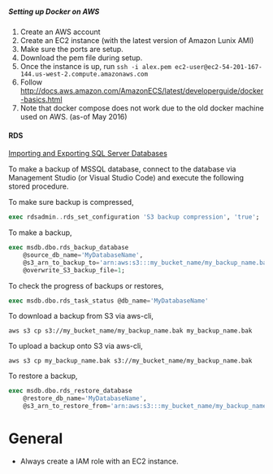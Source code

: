 ##### Setting up Docker on AWS

1. Create an AWS account
2. Create an EC2 instance (with the latest version of Amazon Lunix AMI)
3. Make sure the ports are setup.
4. Download the pem file during setup.
5. Once the instance is up, run `ssh -i alex.pem ec2-user@ec2-54-201-167-144.us-west-2.compute.amazonaws.com`
6. Follow http://docs.aws.amazon.com/AmazonECS/latest/developerguide/docker-basics.html
7. Note that docker compose does not work due to the old docker machine used on AWS. (as-of May 2016)

#### RDS

[Importing and Exporting SQL Server Databases](http://docs.aws.amazon.com/AmazonRDS/latest/UserGuide/SQLServer.Procedural.Importing.html)

To make a backup of MSSQL database, connect to the database via Management
Studio (or Visual Studio Code) and execute the following stored procedure.

To make sure backup is compressed,

```sql
exec rdsadmin..rds_set_configuration 'S3 backup compression', 'true';
```

To make a backup,

```sql
exec msdb.dbo.rds_backup_database
	@source_db_name='MyDatabaseName',
	@s3_arn_to_backup_to='arn:aws:s3:::my_bucket_name/my_backup_name.bak',
	@overwrite_S3_backup_file=1;
```

To check the progress of backups or restores,

```sql
exec msdb.dbo.rds_task_status @db_name='MyDatabaseName'
```

To download a backup from S3 via aws-cli,

```console
aws s3 cp s3://my_bucket_name/my_backup_name.bak my_backup_name.bak
```

To upload a backup onto S3 via aws-cli,

```console
aws s3 cp my_backup_name.bak s3://my_bucket_name/my_backup_name.bak
```

To restore a backup,

```sql
exec msdb.dbo.rds_restore_database
	@restore_db_name='MyDatabaseName',
	@s3_arn_to_restore_from='arn:aws:s3:::my_bucket_name/my_backup_name.bak';
```
# General

- Always create a IAM role with an EC2 instance.

